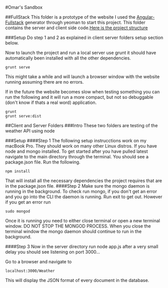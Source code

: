 #Omar's Sandbox

##FullStack
This folder is a prototype of the website I used 
the [Angular-Fullstack](https://github.com/DaftMonk/generator-angular-fullstack) 
generator through yeoman to start this project. This folder
contains the server and client side code.[Here is the project structure](https://github.com/DaftMonk/generator-angular-fullstack#project-structure)

###Setup
Do step 1 and 2 as explained in client server folders setup section below.

Now to launch the project and run a local server use grunt it should have
automatically been installed with all the other dependencies.

    grunt serve

This might take a while and will launch a browser window with 
the website running assuming there are no errors.

If in the future the website becomes slow when testing something you can
run the following and it will run a more compact, but not so debuggable
(don't know if thats a real word) application.

    grunt
    grunt serve:dist


##Client and Server Folders
###Intro
These two folders are testing of the weather API using node

###Setup
####Step 1
The following setup instrucctions work on my macBook Pro. They 
should work on many other Linux distros. If you have node and 
mongo installed. To get started after you have pulled latest navigate
to the main directory through the terminal. You should see a package.json
file. Run the following. 

    npm install

That will install all the necessary dependencies the project
requires that are in the package.json file.
####Step 2
Make sure the mongo daemon is running in the background. To check run mongo,
if you don't get an error and you go into the CLI the daemon is running.
Run exit to get out. However if you get an error run

    sudo mongod

 Once it is running you need to either close terminal or open a new terminal
 window. DO NOT STOP THE MONGOD PROCESS. When you close the terminal window
 the mongo daemon should continue to run in the background.
 
 ####Step 3
 Now in the server directory run node app.js after a very small delay
 you should see listening on port 3000...
 
 Go to a browser and navigate to 
 
    localhost:3000/Weather 

This will display the JSON format of every document in the database.